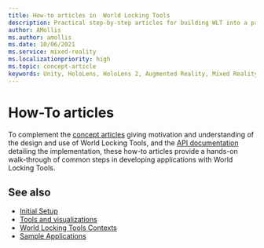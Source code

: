 ```yaml
---
title: How-to articles in  World Locking Tools
description: Practical step-by-step articles for building WLT into a project.
author: AMollis
ms.author: amollis
ms.date: 10/06/2021
ms.service: mixed-reality
ms.localizationpriority: high
ms.topic: concept-article
keywords: Unity, HoloLens, HoloLens 2, Augmented Reality, Mixed Reality, ARCore, ARKit, development, MRTK
---
```


# How-To articles

To complement the [concept articles](Concepts.md) giving motivation and understanding of the design and use of World Locking Tools, and the [API documentation](~/Documentation/Concepts/Advanced/Architecture/Architecture.md) detailing the implementation, these how-to articles provide a hands-on walk-through of common steps in developing applications with World Locking Tools.

## See also

* [Initial Setup](HowTos/InitialSetup.md)
* [Tools and visualizations](HowTos/Tools.md)
* [World Locking Tools Contexts](HowTos/WorldLockingContext.md)
* [Sample Applications](HowTos/SampleApplications.md)
